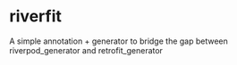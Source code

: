 # riverfit
A simple annotation + generator to bridge the gap between riverpod_generator and retrofit_generator

